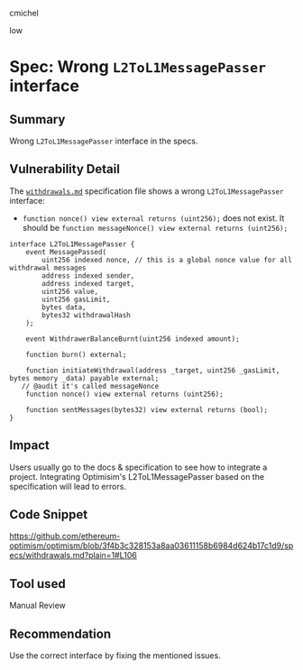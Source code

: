 cmichel

low

# Spec: Wrong `L2ToL1MessagePasser` interface

## Summary
Wrong `L2ToL1MessagePasser` interface in the specs.

## Vulnerability Detail

The [`withdrawals.md`](https://github.com/ethereum-optimism/optimism/blob/3f4b3c328153a8aa03611158b6984d624b17c1d9/specs/withdrawals.md?plain=1#L106) specification file shows a wrong `L2ToL1MessagePasser` interface:

- `function nonce() view external returns (uint256);` does not exist. It should be `function messageNonce() view external returns (uint256);`

```solidity
interface L2ToL1MessagePasser {
    event MessagePassed(
        uint256 indexed nonce, // this is a global nonce value for all withdrawal messages
        address indexed sender,
        address indexed target,
        uint256 value,
        uint256 gasLimit,
        bytes data,
        bytes32 withdrawalHash
    );

    event WithdrawerBalanceBurnt(uint256 indexed amount);

    function burn() external;

    function initiateWithdrawal(address _target, uint256 _gasLimit, bytes memory _data) payable external;
   // @audit it's called messageNonce
    function nonce() view external returns (uint256);

    function sentMessages(bytes32) view external returns (bool);
}
```

## Impact

Users usually go to the docs & specification to see how to integrate a project. Integrating Optimisim's L2ToL1MessagePasser based on the specification will lead to errors.

## Code Snippet
https://github.com/ethereum-optimism/optimism/blob/3f4b3c328153a8aa03611158b6984d624b17c1d9/specs/withdrawals.md?plain=1#L106

## Tool used

Manual Review

## Recommendation
Use the correct interface by fixing the mentioned issues.